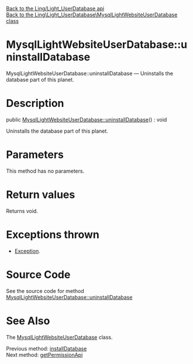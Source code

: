 [Back to the Ling/Light_UserDatabase api](https://github.com/lingtalfi/Light_UserDatabase/blob/master/doc/api/Ling/Light_UserDatabase.md)<br>
[Back to the Ling\Light_UserDatabase\MysqlLightWebsiteUserDatabase class](https://github.com/lingtalfi/Light_UserDatabase/blob/master/doc/api/Ling/Light_UserDatabase/MysqlLightWebsiteUserDatabase.md)


MysqlLightWebsiteUserDatabase::uninstallDatabase
================



MysqlLightWebsiteUserDatabase::uninstallDatabase — Uninstalls the database part of this planet.




Description
================


public [MysqlLightWebsiteUserDatabase::uninstallDatabase](https://github.com/lingtalfi/Light_UserDatabase/blob/master/doc/api/Ling/Light_UserDatabase/MysqlLightWebsiteUserDatabase/uninstallDatabase.md)() : void




Uninstalls the database part of this planet.




Parameters
================

This method has no parameters.


Return values
================

Returns void.


Exceptions thrown
================

- [Exception](http://php.net/manual/en/class.exception.php).&nbsp;







Source Code
===========
See the source code for method [MysqlLightWebsiteUserDatabase::uninstallDatabase](https://github.com/lingtalfi/Light_UserDatabase/blob/master/MysqlLightWebsiteUserDatabase.php#L522-L529)


See Also
================

The [MysqlLightWebsiteUserDatabase](https://github.com/lingtalfi/Light_UserDatabase/blob/master/doc/api/Ling/Light_UserDatabase/MysqlLightWebsiteUserDatabase.md) class.

Previous method: [installDatabase](https://github.com/lingtalfi/Light_UserDatabase/blob/master/doc/api/Ling/Light_UserDatabase/MysqlLightWebsiteUserDatabase/installDatabase.md)<br>Next method: [getPermissionApi](https://github.com/lingtalfi/Light_UserDatabase/blob/master/doc/api/Ling/Light_UserDatabase/MysqlLightWebsiteUserDatabase/getPermissionApi.md)<br>

